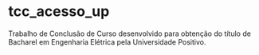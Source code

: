 # tcc_acesso_up

Trabalho de Conclusão de Curso desenvolvido para obtenção do título de Bacharel em Engenharia Elétrica pela Universidade Positivo.
